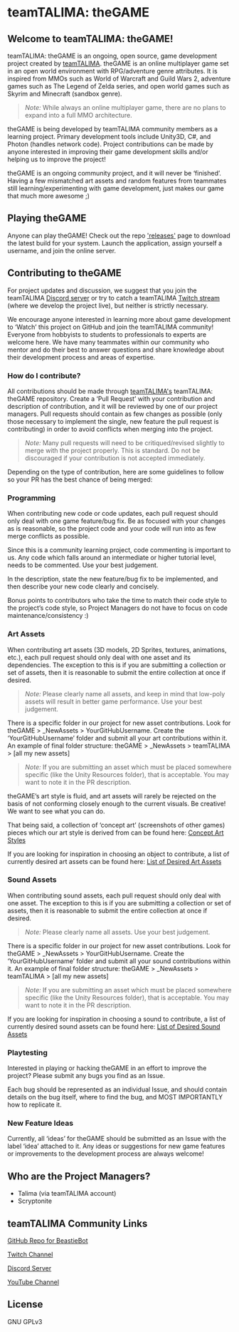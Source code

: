 # teamTALIMA: theGAME

## Welcome to teamTALIMA: theGAME!
teamTALIMA: theGAME is an ongoing, open source, game development project created by [teamTALIMA](https://github.com/teamTALIMA). theGAME is an online multiplayer game set in an open world environment with RPG/adventure genre attributes. It is inspired from MMOs such as World of Warcraft and Guild Wars 2, adventure games such as The Legend of Zelda series, and open world games such as Skyrim and Minecraft (sandbox genre).

> *Note:* While always an online multiplayer game, there are no plans to expand into a full MMO architecture.

theGAME is being developed by teamTALIMA community members as a learning project. Primary development tools include Unity3D, C#, and Photon (handles network code). Project contributions can be made by anyone interested in improving their game development skills and/or helping us to improve the project!

theGAME is an ongoing community project, and it will never be ‘finished’. Having a few mismatched art assets and random features from teammates still learning/experimenting with game development, just makes our game that much more awesome ;)

## Playing theGAME
Anyone can play theGAME! Check out the repo ['releases'](https://github.com/teamTALIMA/teamTALIMA_theGAME/releases) page to download the latest build for your system. Launch the application, assign yourself a username, and join the online server.

## Contributing to theGAME
For project updates and discussion, we suggest that you join the teamTALIMA [Discord server](https://discordapp.com/invite/dGFQ5tE "teamTALIMA's Discord Server") or try to catch a teamTALIMA [Twitch stream](https://www.twitch.tv/teamtalima "teamTALIMA's Twitch Channel") (where we develop the project live), but neither is strictly necessary.

We encourage anyone interested in learning more about game development to ‘Watch’ this project on GitHub and join the teamTALIMA community! Everyone from hobbyists to students to professionals to experts are welcome here. We have many teammates within our community who mentor and do their best to answer questions and share knowledge about their development process and areas of expertise.

### How do I contribute?
All contributions should be made through [teamTALIMA's](https://github.com/teamTALIMA) teamTALIMA: theGAME repository. Create a ‘Pull Request’ with your contribution and description of contribution, and it will be reviewed by one of our project managers. Pull requests should contain as few changes as possible (only those necessary to implement the single, new feature the pull request is contributing) in order to avoid conflicts when merging into the project.

> *Note:* Many pull requests will need to be critiqued/revised slightly to merge with the project properly. This is standard. Do not be discouraged if your contribution is not accepted immediately.

Depending on the type of contribution, here are some guidelines to follow so your PR has the best chance of being merged:

### Programming
When contributing new code or code updates, each pull request should only deal with one game feature/bug fix. Be as focused with your changes as is reasonable, so the project code and your code will run into as few merge conflicts as possible.

Since this is a community learning project, code commenting is important to us. Any code which falls around an intermediate or higher tutorial level, needs to be commented. Use your best judgement.

In the description, state the new feature/bug fix to be implemented, and then describe your new code clearly and concisely.

Bonus points to contributors who take the time to match their code style to the project’s code style, so Project Managers do not have to focus on code maintenance/consistency :)

### Art Assets
When contributing art assets (3D models, 2D Sprites, textures, animations, etc.), each pull request should only deal with one asset and its dependencies. The exception to this is if you are submitting a collection or set of assets, then it is reasonable to submit the entire collection at once if desired.

> *Note:* Please clearly name all assets, and keep in mind that low-poly assets will result in better game performance. Use your best judgement.

There is a specific folder in our project for new asset contributions. Look for theGAME > _NewAssets > YourGitHubUsername. Create the ‘YourGitHubUsername’ folder and submit all your art contributions within it. An example of final folder structure: theGAME > _NewAssets > teamTALIMA > [all my new assets]

> *Note:* If you are submitting an asset which must be placed somewhere specific (like the Unity Resources folder), that is acceptable. You may want to note it in the PR description.

theGAME’s art style is fluid, and art assets will rarely be rejected on the basis of not conforming closely enough to the current visuals. Be creative! We want to see what you can do.

That being said, a collection of ‘concept art’ (screenshots of other games) pieces which our art style is derived from can be found here: [Concept Art Styles](../master/ConceptArtStyles.md)

If you are looking for inspiration in choosing an object to contribute, a list of currently desired art assets can be found here: [List of Desired Art Assets](../master/DesiredArtAssets.md)

### Sound Assets
When contributing sound assets, each pull request should only deal with one asset. The exception to this is if you are submitting a collection or set of assets, then it is reasonable to submit the entire collection at once if desired.

> *Note:* Please clearly name all assets. Use your best judgement.

There is a specific folder in our project for new asset contributions. Look for theGAME > _NewAssets > YourGitHubUsername. Create the ‘YourGitHubUsername’ folder and submit all your sound contributions within it. An example of final folder structure: theGAME > _NewAssets > teamTALIMA > [all my new assets] 

> *Note:* If you are submitting an asset which must be placed somewhere specific (like the Unity Resources folder), that is acceptable. You may want to note it in the PR description.

If you are looking for inspiration in choosing a sound to contribute, a list of currently desired sound assets can be found here: [List of Desired Sound Assets](../master/DesiredSoundAssets.md)

### Playtesting
Interested in playing or hacking theGAME in an effort to improve the project? Please submit any bugs you find as an Issue. 

Each bug should be represented as an individual Issue, and should contain details on the bug itself, where to find the bug, and MOST IMPORTANTLY how to replicate it.

### New Feature Ideas
Currently, all ‘ideas’ for theGAME should be submitted as an Issue with the label ‘idea’ attached to it. Any ideas or suggestions for new game features or improvements to the development process are always welcome!

## Who are the Project Managers?
* Talima (via teamTALIMA account)
* Scryptonite

## teamTALIMA Community Links
[GitHub Repo for BeastieBot](https://github.com/teamTALIMA/BeastieBot "teamTALIMA's BeastieBot Repo")

[Twitch Channel](https://www.twitch.tv/teamtalima "teamTALIMA's Twitch Channel")

[Discord Server](https://discordapp.com/invite/dGFQ5tE "teamTALIMA's Discord Server")

[YouTube Channel](https://www.youtube.com/channel/UCKjIJW6mQg7rEnDJ-KnVL-w "Talima Vale's YouTube Channel")

## License
GNU GPLv3